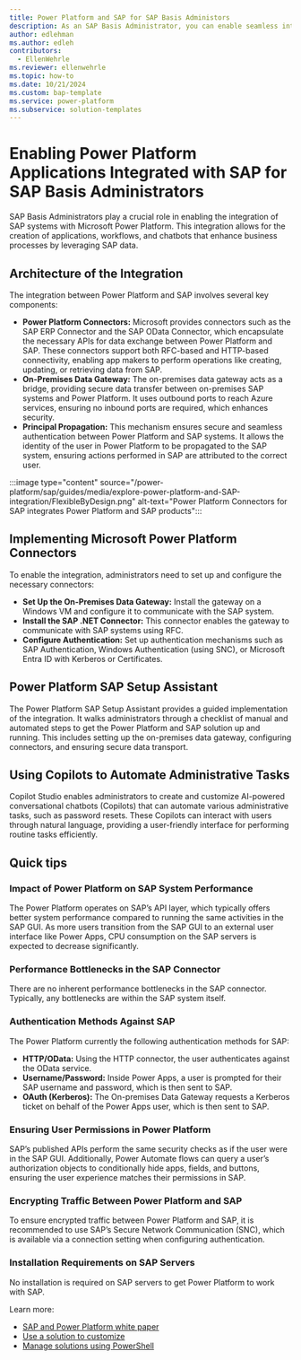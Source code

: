 ```yaml
---
title: Power Platform and SAP for SAP Basis Administors
description: As an SAP Basis Administrator, you can enable seamless integration of your SAP systems in Power Platform applications. This guide describes key concepts to understand when integrating data from your SAP systems in Power Platform applications.
author: edlehman
ms.author: edleh
contributors:
  - EllenWehrle
ms.reviewer: ellenwehrle
ms.topic: how-to
ms.date: 10/21/2024
ms.custom: bap-template
ms.service: power-platform
ms.subservice: solution-templates
---
```

# Enabling Power Platform Applications Integrated with SAP for SAP Basis Administrators

SAP Basis Administrators play a crucial role in enabling the integration of SAP systems with Microsoft Power Platform. This integration allows for the creation of applications, workflows, and chatbots that enhance business processes by leveraging SAP data.

## Architecture of the Integration

The integration between Power Platform and SAP involves several key components:

- **Power Platform Connectors:** Microsoft provides connectors such as the SAP ERP Connector and the SAP OData Connector, which encapsulate the necessary APIs for data exchange between Power Platform and SAP. These connectors support both RFC-based and HTTP-based connectivity, enabling app makers to perform operations like creating, updating, or retrieving data from SAP.
- **On-Premises Data Gateway:** The on-premises data gateway acts as a bridge, providing secure data transfer between on-premises SAP systems and Power Platform. It uses outbound ports to reach Azure services, ensuring no inbound ports are required, which enhances security.
- **Principal Propagation:** This mechanism ensures secure and seamless authentication between Power Platform and SAP systems. It allows the identity of the user in Power Platform to be propagated to the SAP system, ensuring actions performed in SAP are attributed to the correct user.

:::image type="content" source="/power-platform/sap/guides/media/explore-power-platform-and-SAP-integration/FlexibleByDesign.png" alt-text="Power Platform Connectors for SAP integrates Power Platform and SAP products":::

## Implementing Microsoft Power Platform Connectors

To enable the integration, administrators need to set up and configure the necessary connectors:

- **Set Up the On-Premises Data Gateway:** Install the gateway on a Windows VM and configure it to communicate with the SAP system.
- **Install the SAP .NET Connector:** This connector enables the gateway to communicate with SAP systems using RFC.
- **Configure Authentication:** Set up authentication mechanisms such as SAP Authentication, Windows Authentication (using SNC), or Microsoft Entra ID with Kerberos or Certificates.

## Power Platform SAP Setup Assistant

The Power Platform SAP Setup Assistant provides a guided implementation of the integration. It walks administrators through a checklist of manual and automated steps to get the Power Platform and SAP solution up and running. This includes setting up the on-premises data gateway, configuring connectors, and ensuring secure data transport.

 ## Using Copilots to Automate Administrative Tasks

Copilot Studio enables administrators to create and customize AI-powered conversational chatbots (Copilots) that can automate various administrative tasks, such as password resets. These Copilots can interact with users through natural language, providing a user-friendly interface for performing routine tasks efficiently.

## Quick tips
### Impact of Power Platform on SAP System Performance

The Power Platform operates on SAP’s API layer, which typically offers better system performance compared to running the same activities in the SAP GUI. As more users transition from the SAP GUI to an external user interface like Power Apps, CPU consumption on the SAP servers is expected to decrease significantly.

### Performance Bottlenecks in the SAP Connector

There are no inherent performance bottlenecks in the SAP connector. Typically, any bottlenecks are within the SAP system itself.

### Authentication Methods Against SAP

The Power Platform currently the following authentication methods for SAP:

- **HTTP/OData:** Using the HTTP connector, the user authenticates against the OData service.
- **Username/Password:** Inside Power Apps, a user is prompted for their SAP username and password, which is then sent to SAP.
- **OAuth (Kerberos):** The On-premises Data Gateway requests a Kerberos ticket on behalf of the Power Apps user, which is then sent to SAP.

### Ensuring User Permissions in Power Platform

SAP’s published APIs perform the same security checks as if the user were in the SAP GUI. Additionally, Power Automate flows can query a user’s authorization objects to conditionally hide apps, fields, and buttons, ensuring the user experience matches their permissions in SAP.

### Encrypting Traffic Between Power Platform and SAP

To ensure encrypted traffic between Power Platform and SAP, it is recommended to use SAP’s Secure Network Communication (SNC), which is available via a connection setting when configuring authentication.

### Installation Requirements on SAP Servers

No installation is required on SAP servers to get Power Platform to work with SAP.


Learn more:
- [SAP and Power Platform white paper](https://go.microsoft.com/fwlink/?linkid=2294900)
- [Use a solution to customize](/power-platform/alm/use-solutions-for-your-customizations)
- [Manage solutions using PowerShell](/power-platform/alm/powershell-api) 
 
